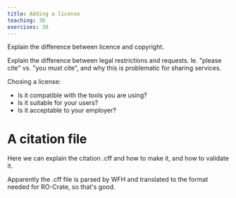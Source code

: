 ```yaml
---
title: Adding a license
teaching: 30
exercises: 30
---
```


Explain the difference between licence and copyright.

Explain the difference between legal restrictions and requests. Ie. "please cite" vs.
"you must cite", and why this is problematic for sharing services.

Chosing a license:

 - Is it compatible with the tools you are using?
 - Is it suitable for your users?
 - Is it acceptable to your employer?

# A citation file

Here we can explain the citation .cff and how to make it, and how to validate it.

Apparently the .cff file is parsed by WFH and translated to the format needed for RO-Crate,
so that's good.
